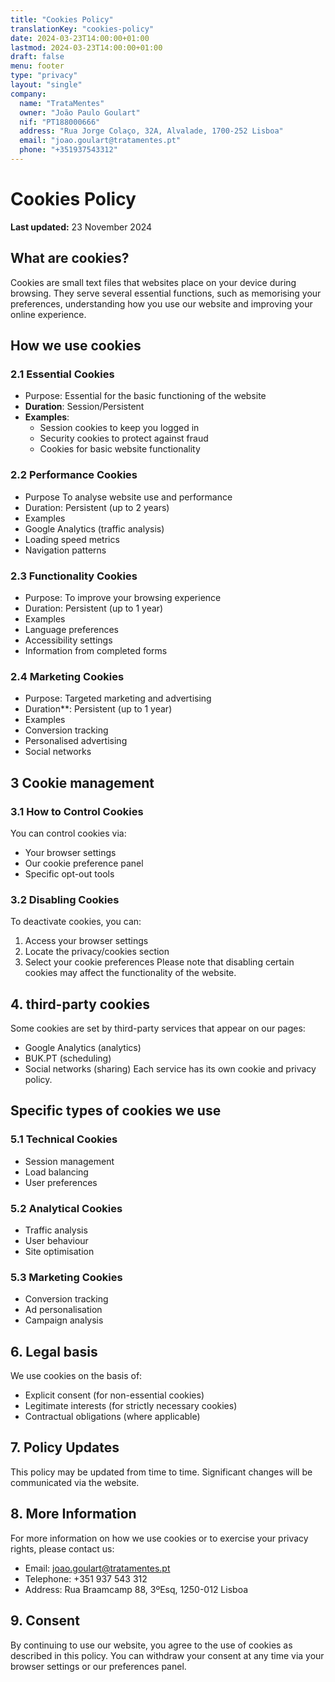 ```yaml
---
title: "Cookies Policy"
translationKey: "cookies-policy"
date: 2024-03-23T14:00:00+01:00
lastmod: 2024-03-23T14:00:00+01:00
draft: false
menu: footer
type: "privacy"
layout: "single"
company:
  name: "TrataMentes"
  owner: "João Paulo Goulart"
  nif: "PT188000666"
  address: "Rua Jorge Colaço, 32A, Alvalade, 1700-252 Lisboa"
  email: "joao.goulart@tratamentes.pt"
  phone: "+351937543312"
---
```


# Cookies Policy
**Last updated:** 23 November 2024
## What are cookies?
Cookies are small text files that websites place on your device during browsing. They serve several essential functions, such as memorising your preferences, understanding how you use our website and improving your online experience.
## How we use cookies
### 2.1 Essential Cookies
-  Purpose: Essential for the basic functioning of the website
- **Duration**: Session/Persistent
- **Examples**:
  - Session cookies to keep you logged in
  - Security cookies to protect against fraud
  - Cookies for basic website functionality
### 2.2 Performance Cookies
-  Purpose To analyse website use and performance
-  Duration: Persistent (up to 2 years)
-  Examples
  - Google Analytics (traffic analysis)
  - Loading speed metrics
  - Navigation patterns
### 2.3 Functionality Cookies
-  Purpose: To improve your browsing experience
-  Duration: Persistent (up to 1 year)
-  Examples
  - Language preferences
  - Accessibility settings
  - Information from completed forms
### 2.4 Marketing Cookies
-  Purpose: Targeted marketing and advertising
-  Duration**: Persistent (up to 1 year)
-  Examples
  - Conversion tracking
  - Personalised advertising
  - Social networks
## 3 Cookie management
### 3.1 How to Control Cookies
You can control cookies via:
- Your browser settings
- Our cookie preference panel
- Specific opt-out tools
### 3.2 Disabling Cookies
To deactivate cookies, you can:
1. Access your browser settings
2. Locate the privacy/cookies section
3. Select your cookie preferences
Please note that disabling certain cookies may affect the functionality of the website.
## 4. third-party cookies
Some cookies are set by third-party services that appear on our pages:
- Google Analytics (analytics)
- BUK.PT (scheduling)
- Social networks (sharing)
Each service has its own cookie and privacy policy.
## Specific types of cookies we use
### 5.1 Technical Cookies
- Session management
- Load balancing
- User preferences
### 5.2 Analytical Cookies
- Traffic analysis
- User behaviour
- Site optimisation
### 5.3 Marketing Cookies
- Conversion tracking
- Ad personalisation
- Campaign analysis
## 6. Legal basis
We use cookies on the basis of:
- Explicit consent (for non-essential cookies)
- Legitimate interests (for strictly necessary cookies)
- Contractual obligations (where applicable)
## 7. Policy Updates
This policy may be updated from time to time. Significant changes will be communicated via the website.
## 8. More Information
For more information on how we use cookies or to exercise your privacy rights, please contact us:
- Email: joao.goulart@tratamentes.pt
- Telephone: +351 937 543 312
- Address: Rua Braamcamp 88, 3ºEsq, 1250-012 Lisboa
## 9. Consent
By continuing to use our website, you agree to the use of cookies as described in this policy. You can withdraw your consent at any time via your browser settings or our preferences panel.

